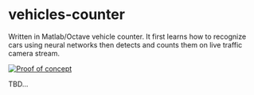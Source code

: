 # vehicles-counter
Written in Matlab/Octave vehicle counter. 
It first learns how to recognize cars using neural networks then detects and counts them on live traffic camera stream.

[![Proof of concept](doc/poc.gif)](https://youtu.be/DgE2UIsc_hw)

  
  TBD...

